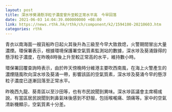 ```yaml
---
layout: post
title: 深水埗葵涌懸浮粒子濃度曾升至較正常水平高　今早回落
date: 2021-06-03 14:04:39.000000000 +08:00
link: https://news.rthk.hk/rthk/ch/component/k2/1594100-20210603.htm
categories: rthk
---
```


青衣以南海面一艘貨船昨日起火其後升為三級至今早大致救熄，火警期間冒出大量濃煙。環保署表示，根據環境保護署空氣質素監測站的數據，深水埗及葵涌錄得的懸浮粒子濃度，在昨晚8時後上升至較正常高的水平，維持數小時。

環保署回覆查詢時表示，由於昨天傍晚時分維港主要吹西南風，在海上火警產生的濃煙隨風吹向深水埗及葵涌一帶，影響該區的空氣質素，深水埗及葵涌今早的懸浮粒子濃度已逐漸回落至正常水平。

昨晚西九龍、葵青區以至沙田等，也有市民說聞到異味。深水埗區議會主席楊彧說，有當區居民說聞到刺鼻氣味後感到不舒服，包括喉嚨痛、頭痛等。家中的空氣清新機顯示，空氣質素十分差。
